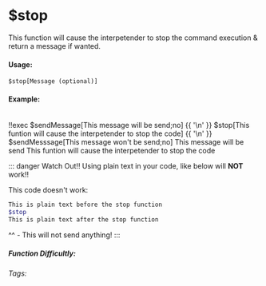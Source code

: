 # $stop
This function will cause the interpetender to stop the command execution & return a message if wanted.

#### Usage: 
`$stop[Message (optional)]`

#### Example:
<br/>
<discord-messages>
	<discord-message :bot="false" role-color="#ffcc9a" author="Member">
        <DiscordMarkdown>
            !!exec $sendMessage[This message will be send;no]
            {{ '\n' }}
            $stop[This funtion will cause the interpetender to stop the code]
            {{ '\n' }}
            $sendMesssage[This message won't be send;no]
		</DiscordMarkdown>
	</discord-message>
	<discord-message :bot="true" role-color="#0099ff" author="Custom Command" avatar="https://media.discordapp.net/avatars/725721249652670555/781224f90c3b841ba5b40678e032f74a.webp">
        This message will be send
	</discord-message>
    <discord-message :bot="true" role-color="#0099ff" author="Custom Command" avatar="https://media.discordapp.net/avatars/725721249652670555/781224f90c3b841ba5b40678e032f74a.webp">
        This funtion will cause the interpetender to stop the code
	</discord-message>
</discord-messages>


::: danger Watch Out!!
Using plain text in your code, like below will **NOT** work!!

This code doesn't work:
```bash
This is plain text before the stop function
$stop
This is plain text after the stop function
```
^^ - This will not send anything! 
:::

##### Function Difficultly: <Badge type="warning" text="Medium" vertical="middle" /> 
###### Tags: <Badge type="tip" text="Stop" vertical="middle" />  <Badge type="tip" text="Cancel" vertical="middle" />  <Badge type="tip" text="Error" vertical="middle" />  <Badge type="tip" text="End Execution" vertical="middle" />